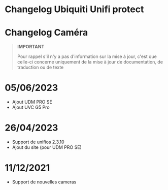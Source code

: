 # Changelog Ubiquiti Unifi protect

# Changelog Caméra

>**IMPORTANT**
>
>Pour rappel s'il n'y a pas d'information sur la mise à jour, c'est que celle-ci concerne uniquement de la mise à jour de documentation, de traduction ou de texte

# 05/06/2023

- Ajout UDM PRO SE
- Ajout UVC G5 Pro


# 26/04/2023

- Support de unifios 2.3.10
- Ajout du site (pour UDM PRO SE)

# 11/12/2021

- Support de nouvelles cameras

